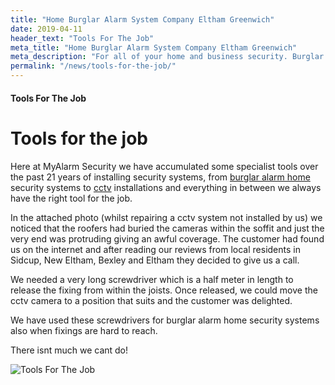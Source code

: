 ```yaml
---
title: "Home Burglar Alarm System Company Eltham Greenwich"
date: 2019-04-11
header_text: "Tools For The Job"
meta_title: "Home Burglar Alarm System Company Eltham Greenwich"
meta_description: "For all of your home and business security. Burglar Alarm Servicing, Burglar Alarm Installation, Alarm Battery and CCTV. Call 020 8302 4065 or email us."
permalink: "/news/tools-for-the-job/"
---
```


#### Tools For The Job

# Tools for the job

Here at MyAlarm Security we have accumulated some specialist tools over the past 21 years of installing security systems, from [burglar alarm home](/categories/burglar-alarms/) security systems to [cctv](/categories/cctv/) installations and everything in between we always have the right tool for the job.

In the attached photo (whilst repairing a cctv system not installed by us) we noticed that the roofers had buried the cameras within the soffit and just the very end was protruding giving an awful coverage. The customer had found us on the internet and after reading our reviews from local residents in Sidcup, New Eltham, Bexley and Eltham they decided to give us a call.

We needed a very long screwdriver which is a half meter in length to release the fixing from within the joists. Once released, we could move the cctv camera to a position that suits and the customer was delighted.

We have used these screwdrivers for burglar alarm home security systems also when fixings are hard to reach.

There isnt much we cant do!

![Tools For The Job](https://res.cloudinary.com/kbs/image/upload/o9jwjkjuyectxkhzdxdv.jpg)